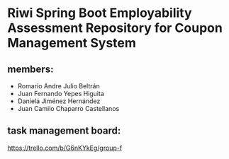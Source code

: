 # Riwi Spring Boot Employability Assessment Repository for Coupon Management System

## members: 

* Romario Andre Julio Beltrán
* Juan Fernando Yepes Higuita
* Daniela Jiménez Hernández
* Juan Camilo Chaparro Castellanos


## task management board: 

  https://trello.com/b/G6nKYkEg/group-f

